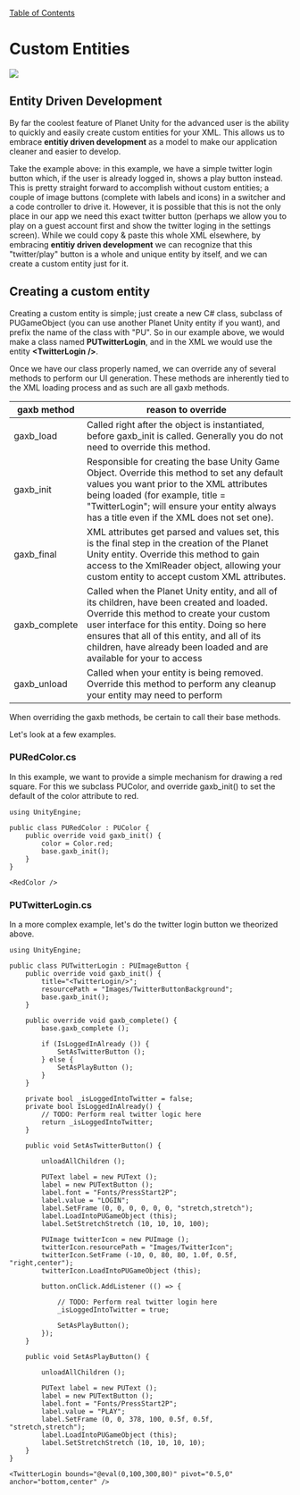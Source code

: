 [Table of Contents](https://github.com/SmallPlanetUnity/PlanetUnity2/blob/master/Documentation/TableOfContents.md)

# Custom Entities

![](https://github.com/SmallPlanetUnity/PlanetUnity2/blob/master/Documentation/Images/entitydrivendevelopment.png)

## Entity Driven Development

By far the coolest feature of Planet Unity for the advanced user is the ability to quickly and easily create custom entities for your XML.  This allows us to embrace **entitiy driven development** as a model to make our application cleaner and easier to develop.

Take the example above: in this example, we have a simple twitter login button which, if the user is already logged in, shows a play button instead. This is pretty straight forward to accomplish without custom entities; a couple of image buttons (complete with labels and icons) in a switcher and a code controller to drive it. However, it is possible that this is not the only place in our app we need this exact twitter button (perhaps we allow you to play on a guest account first and show the twitter loging in the settings screen). While we could copy & paste this whole XML elsewhere, by embracing **entitiy driven development** we can recognize that this "twitter/play" button is a whole and unique entity by itself, and we can create a custom entity just for it.

## Creating a custom entity

Creating a custom entity is simple; just create a new C# class, subclass of PUGameObject (you can use another Planet Unity entity if you want), and prefix the name of the class with "PU". So in our example above, we would make a class named **PUTwitterLogin**, and in the XML we would use the entity **&lt;TwitterLogin /&gt;**.

Once we have our class properly named, we can override any of several methods to perform our UI generation. These methods are inherently tied to the XML loading process and as such are all gaxb methods.

| gaxb method |  reason to override  |
|----|----|
| gaxb_load |  Called right after the object is instantiated, before gaxb_init is called. Generally you do not need to override this method.  |
| gaxb_init |  Responsible for creating the base Unity Game Object. Override this method to set any default values you want prior to the XML attributes being loaded (for example, title = "TwitterLogin"; will ensure your entity always has a title even if the XML does not set one). |
| gaxb_final | XML attributes get parsed and values set, this is the final step in the creation of the Planet Unity entity. Override this method to gain access to the XmlReader object, allowing your custom entity to accept custom XML attributes. |
| gaxb_complete | Called when the Planet Unity entity, and all of its children, have been created and loaded. Override this method to create your custom user interface for this entity. Doing so here ensures that all of this entity, and all of its children, have already been loaded and are available for your to access |
| gaxb_unload | Called when your entity is being removed. Override this method to perform any cleanup your entity may need to perform |

When overriding the gaxb methods, be certain to call their base methods.

Let's look at a few examples.

### PURedColor.cs
In this example, we want to provide a simple mechanism for drawing a red square. For this we subclass PUColor, and override gaxb_init() to set the default of the color attribute to red.

````
using UnityEngine;

public class PURedColor : PUColor {
	public override void gaxb_init() {
		color = Color.red;
		base.gaxb_init();
	}
}
````

````
<RedColor />
````

### PUTwitterLogin.cs
In a more complex example, let's do the twitter login button we theorized above.

````
using UnityEngine;

public class PUTwitterLogin : PUImageButton {
	public override void gaxb_init() {
		title="<TwitterLogin/>";
		resourcePath = "Images/TwitterButtonBackground";
		base.gaxb_init();
	}

	public override void gaxb_complete() {
		base.gaxb_complete ();

		if (IsLoggedInAlready ()) {
			SetAsTwitterButton ();
		} else {
			SetAsPlayButton ();
		}
	}

	private bool _isLoggedIntoTwitter = false;
	private bool IsLoggedInAlready() {
		// TODO: Perform real twitter logic here
		return _isLoggedIntoTwitter;
	}

	public void SetAsTwitterButton() {

		unloadAllChildren ();

		PUText label = new PUText ();
		label = new PUTextButton ();
		label.font = "Fonts/PressStart2P";
		label.value = "LOGIN";
		label.SetFrame (0, 0, 0, 0, 0, 0, "stretch,stretch");
		label.LoadIntoPUGameObject (this);
		label.SetStretchStretch (10, 10, 10, 100);

		PUImage twitterIcon = new PUImage ();
		twitterIcon.resourcePath = "Images/TwitterIcon";
		twitterIcon.SetFrame (-10, 0, 80, 80, 1.0f, 0.5f, "right,center");
		twitterIcon.LoadIntoPUGameObject (this);

		button.onClick.AddListener (() => {

			// TODO: Perform real twitter login here
			_isLoggedIntoTwitter = true;

			SetAsPlayButton();
		});
	}

	public void SetAsPlayButton() {

		unloadAllChildren ();

		PUText label = new PUText ();
		label = new PUTextButton ();
		label.font = "Fonts/PressStart2P";
		label.value = "PLAY";
		label.SetFrame (0, 0, 378, 100, 0.5f, 0.5f, "stretch,stretch");
		label.LoadIntoPUGameObject (this);
		label.SetStretchStretch (10, 10, 10, 10);
	}
}
````

````
<TwitterLogin bounds="@eval(0,100,300,80)" pivot="0.5,0" anchor="bottom,center" />
````